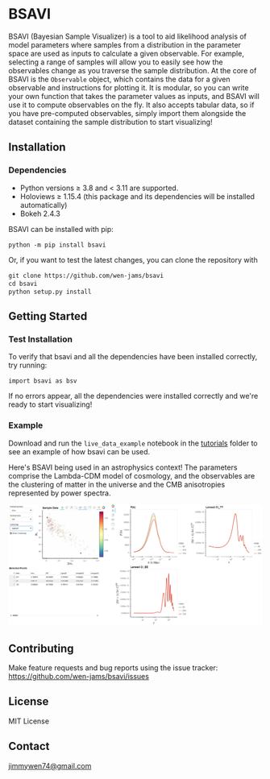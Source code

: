 # BSAVI

BSAVI (Bayesian Sample Visualizer) is a tool to aid likelihood analysis of model parameters where samples from a distribution in the parameter space are used as inputs to calculate a given observable. For example, selecting a range of samples will allow you to easily see how the observables change as you traverse the sample distribution. At the core of BSAVI is the `Observable` object, which contains the data for a given observable and instructions for plotting it. It is modular, so you can write your own function that takes the parameter values as inputs, and BSAVI will use it to compute observables on the fly. It also accepts tabular data, so if you have pre-computed observables, simply import them alongside the dataset containing the sample distribution to start visualizing!

## Installation

### Dependencies

- Python versions $\geq$ 3.8 and $<$ 3.11 are supported.
- Holoviews $\geq$ 1.15.4 (this package and its dependencies will be installed automatically)
- Bokeh 2.4.3

BSAVI can be installed with pip:

    python -m pip install bsavi

Or, if you want to test the latest changes, you can clone the repository with

    git clone https://github.com/wen-jams/bsavi
    cd bsavi
    python setup.py install

## Getting Started

### Test Installation

To verify that bsavi and all the dependencies have been installed correctly, try running:

    import bsavi as bsv

If no errors appear, all the dependencies were installed correctly and we're ready to start visualizing!

### Example

Download and run the `live_data_example` notebook in the [tutorials](tutorials) folder to see an example of how bsavi can be used.

Here's BSAVI being used in an astrophysics context! The parameters comprise the Lambda-CDM model of cosmology, and the observables are the clustering of matter in the universe and the CMB anisotropies represented by power spectra.

![example output](paper/fig1.png)

## Contributing

Make feature requests and bug reports using the issue tracker: <https://github.com/wen-jams/bsavi/issues>

## License

MIT License

## Contact

<jimmywen74@gmail.com>
